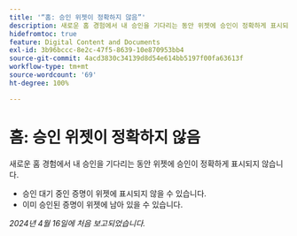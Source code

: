 ```yaml
---
title: '“홈: 승인 위젯이 정확하지 않음”'
description: 새로운 홈 경험에서 내 승인을 기다리는 동안 위젯에 승인이 정확하게 표시되지 않습니다.
hidefromtoc: true
feature: Digital Content and Documents
exl-id: 3b96bccc-8e2c-47f5-8639-10e870953bb4
source-git-commit: 4acd3830c34139d8d54e614bb5197f00fa63613f
workflow-type: tm+mt
source-wordcount: '69'
ht-degree: 100%

---
```


# 홈: 승인 위젯이 정확하지 않음

<!--Won't fix, valid issue-->

<!--

>[!NOTE]
>
>This issue was fixed on May 2, 2024.

 WF, WFP-->

새로운 홈 경험에서 내 승인을 기다리는 동안 위젯에 승인이 정확하게 표시되지 않습니다.

* 승인 대기 중인 증명이 위젯에 표시되지 않을 수 있습니다.
* 이미 승인된 증명이 위젯에 남아 있을 수 있습니다.

_2024년 4월 16일에 처음 보고되었습니다._
